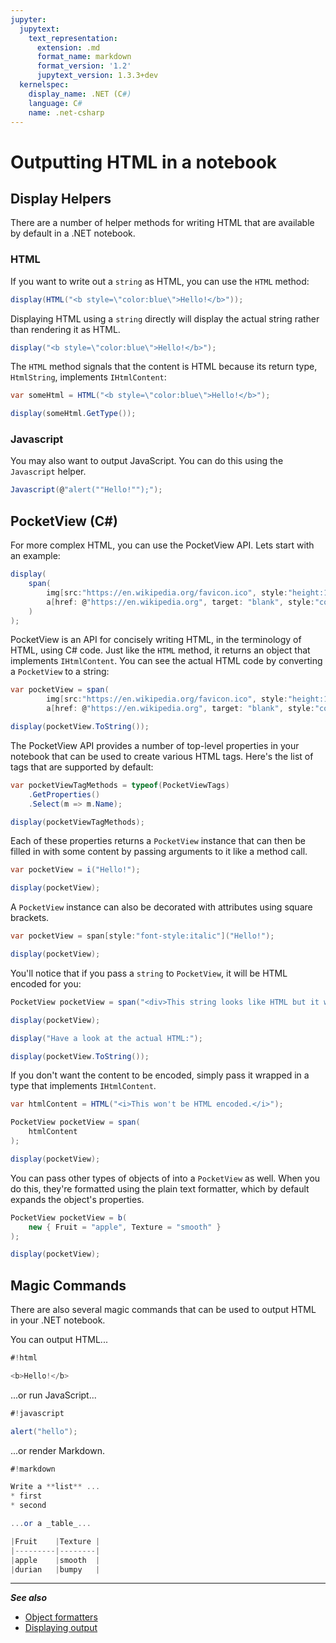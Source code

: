 ```yaml
---
jupyter:
  jupytext:
    text_representation:
      extension: .md
      format_name: markdown
      format_version: '1.2'
      jupytext_version: 1.3.3+dev
  kernelspec:
    display_name: .NET (C#)
    language: C#
    name: .net-csharp
---
```


# Outputting HTML in a notebook


## Display Helpers

There are a number of helper methods for writing HTML that are available by default in a .NET notebook.


### HTML


If you want to write out a `string` as HTML, you can use the `HTML` method:

```csharp
display(HTML("<b style=\"color:blue\">Hello!</b>"));
```

Displaying HTML using a `string` directly will display the actual string rather than rendering it as HTML. 

```csharp
display("<b style=\"color:blue\">Hello!</b>");
```

The `HTML` method signals that the content is HTML because its return type, `HtmlString`, implements `IHtmlContent`:

```csharp
var someHtml = HTML("<b style=\"color:blue\">Hello!</b>");

display(someHtml.GetType());
```

### Javascript


You may also want to output JavaScript. You can do this using the `Javascript` helper.

```csharp
Javascript(@"alert(""Hello!"");");
```

## PocketView (C#)


For more complex HTML, you can use the PocketView API. Lets start with an example:

```csharp
display(
    span(
        img[src:"https://en.wikipedia.org/favicon.ico", style:"height:1.5em"],
        a[href: @"https://en.wikipedia.org", target: "blank", style:"color:green"](b("Wikipedia"))
    )
);
```

PocketView is an API for concisely writing HTML, in the terminology of HTML, using C# code. Just like the `HTML` method, it returns an object that implements `IHtmlContent`. You can see the actual HTML code by converting a `PocketView` to a string:

```csharp
var pocketView = span(
        img[src:"https://en.wikipedia.org/favicon.ico", style:"height:1.5em"],
        a[href: @"https://en.wikipedia.org", target: "blank", style:"color:green"](b("Wikipedia")));

display(pocketView.ToString());
```

The PocketView API provides a number of top-level properties in your notebook that can be used to create various HTML tags. Here's the list of tags that are supported by default:

```csharp
var pocketViewTagMethods = typeof(PocketViewTags)
    .GetProperties()
    .Select(m => m.Name);

display(pocketViewTagMethods);
```

Each of these properties returns a `PocketView` instance that can then be filled in with some content by passing arguments to it like a method call.

```csharp
var pocketView = i("Hello!");

display(pocketView);
```

A `PocketView` instance can also be decorated with attributes using square brackets.

```csharp
var pocketView = span[style:"font-style:italic"]("Hello!");

display(pocketView);
```

You'll notice that if you pass a `string` to `PocketView`, it will be HTML encoded for you:

```csharp
PocketView pocketView = span("<div>This string looks like HTML but it will be HTML encoded.</div>");

display(pocketView);

display("Have a look at the actual HTML:");

display(pocketView.ToString());
```

If you don't want the content to be encoded, simply pass it wrapped in a type that implements `IHtmlContent`.

```csharp
var htmlContent = HTML("<i>This won't be HTML encoded.</i>");

PocketView pocketView = span(
    htmlContent
);

display(pocketView);
```

You can pass other types of objects of into a `PocketView` as well. When you do this, they're formatted using the plain text formatter, which by default expands the object's properties.

```csharp
PocketView pocketView = b(
    new { Fruit = "apple", Texture = "smooth" }
);

display(pocketView);
```

## Magic Commands

There are also several magic commands that can be used to output HTML in your .NET notebook.

You can output HTML...

```csharp
#!html

<b>Hello!</b>
```

...or run JavaScript...

```csharp
#!javascript

alert("hello");
```

...or render Markdown.

```csharp
#!markdown

Write a **list** ...
* first
* second

...or a _table_...

|Fruit    |Texture |
|---------|--------|
|apple    |smooth  |
|durian   |bumpy   |
```

---
**_See also_**
* [Object formatters](Object%20formatters.md)
* [Displaying output](Displaying%20output.md)

```csharp

```
